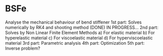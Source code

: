 # BSFe
Analyse the mechanical behaviour of bend stiffener
1st part: Solves numerically by RK4 and shooting method (DONE)
IN PROGRESS...
2nd part: Solves by Non Linear Finite Element Methods
  a) For elastic material
  b) For hyperelastic material
  c) For viscoelastic material
  d) For hyperviscoelastic material
3rd part: Parametric analysis
4th part: Optimization
5th part: Inverse problem?

